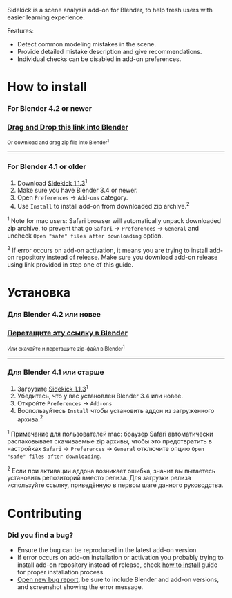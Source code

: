 Sidekick is a scene analysis add-on for Blender, to help fresh users with easier learning experience.

Features:

* Detect common modeling mistakes in the scene.
* Provide detailed mistake description and give recommendations.
* Individual checks can be disabled in add-on preferences.


How to install
==========================

### For Blender 4.2 or newer

### [Drag and Drop this link into Blender][download_latest]

<sub>Or download and drag zip file into Blender<sup>1</sup></sub>

---

### For Blender 4.1 or older

1. Download [Sidekick 1.1.3][v1_1_3]<sup>1</sup>
2. Make sure you have Blender 3.4 or newer.
3. Open `Preferences` → `Add-ons` category.
4. Use `Install` to install add-on from downloaded zip archive.<sup>2</sup>

<sup>1</sup> Note for mac users: Safari browser will automatically unpack downloaded zip archive, to prevent that go `Safari` → `Preferences` → `General` and uncheck `Open "safe" files after downloading` option.

<sup>2</sup> If error occurs on add-on activation, it means you are trying to install add-on repository instead of release. Make sure you download add-on release using link provided in step one of this guide.


Установка
==========================

### Для Blender 4.2 или новее

### [Перетащите эту ссылку в Blender][download_latest]

<sub>Или скачайте и перетащите zip-файл в Blender<sup>1</sup></sub>

---

### Для Blender 4.1 или старше

1. Загрузите [Sidekick 1.1.3][v1_1_3]<sup>1</sup>
2. Убедитесь, что у вас установлен Blender 3.4 или новее.
3. Откройте `Preferences` → `Add-ons`
4. Воспользуйтесь `Install` чтобы установить аддон из загруженного архива.<sup>2</sup>

<sup>1</sup> Примечание для пользователей mac: браузер Safari автоматически распаковывает скачиваемые zip архивы, чтобы это предотвратить в настройках `Safari` → `Preferences` → `General` отключите опцию `Open "safe" files after downloading`.

<sup>2</sup> Если при активации аддона возникает ошибка, значит вы пытаетесь установить репозиторий вместо релиза. Для загрузки релиза используйте ссылку, приведённую в первом шаге данного руководства.


Contributing
==========================

### Did you find a bug?

* Ensure the bug can be reproduced in the latest add-on version.
* If error occurs on add-on installation or activation you probably trying to install add-on repository instead of release, check [how to install](#how-to-install) guide for proper installation process.
* [Open new bug report][report_bug], be sure to include Blender and add-on versions, and screenshot showing the error message.


[download_latest]: https://github.com/mrachinskiy/sidekick/releases/download/v1.2.0-blender4.2.0/sidekick-1_2_0.zip?repository=https://mrachinskiy.github.io/api/v1/extensions.json&blender_version_min=4.2.0
[v1_1_3]: https://github.com/mrachinskiy/sidekick/releases/download/v1.1.3-blender3.4.0/sidekick-1_1_3.zip
[report_bug]: https://github.com/mrachinskiy/sidekick/issues/new

